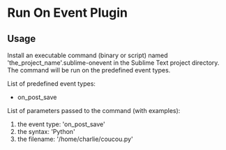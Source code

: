 # Run On Event Plugin

## Usage

Install an executable command (binary or script) named 'the_project_name'.sublime-onevent in the Sublime Text project directory.  
The command will be run on the predefined event types.

List of predefined event types:

- on_post_save

List of parameters passed to the command (with examples):

1. the event type: 'on_post_save'
2. the syntax: 'Python'
3. the filename: '/home/charlie/coucou.py'

